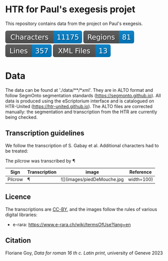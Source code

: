 # HTR for Paul's exegesis projet

This repository contains data from the project on Paul's exegesis.

![characters badge](badges/characters.svg) ![regions badge](badges/regions.svg) ![lines badge](badges/lines.svg) ![files badge](badges/files.svg)

# Data

The data can be found at './data/**/*xml'. They are in ALTO format and follow SegmOnto segmentation standards (https://segmonto.github.io). All data is produced using the eScriptorium interface and is catalogued on HTR-United (https://htr-united.github.io). The ALTO files are corrected manually: the segmentation and transcription from the HTR are currently being checked.

## Transcription guidelines

We follow the transcription of S. Gabay et al. Additional characters had to be treated:

The pilcrow was transcribed by  ¶

| Sign    | Transcription | image                                    | Reference                                            |
|---------|---------------|------------------------------------------|------------------------------------------------------|
| Pilcrow | ¶             | ![](images/piedDeMouche.jpg | width=100) | [e-rara](https://doi.org/10.3931/e-rara-6338), p. 11 |


## Licence 
The transcriptions are [CC-BY](https://creativecommons.org/licenses/by/4.0), and the images follow the rules of various digital libraries:
- e-rara: https://www.e-rara.ch/wiki/termsOfUse?lang=en
  
## Citation
Floriane Goy, _Data for roman 16 th c. Latin print_,  university of Geneve 2023
 
